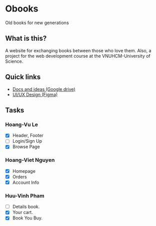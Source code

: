 # Obooks
Old books for new generations

## What is this?
A website for exchanging books between those who love them. Also, a project for the web development course at the VNUHCM-University of Science.

## Quick links
+ [Docs and ideas (Google drive)](https://drive.google.com/drive/u/1/folders/1qNk034u6YUHCkENeit7SQz4PYsQLEzVh)
+ [UI/UX Design (Figma)](https://www.figma.com/file/r9ai23X9kD8wG5mQK01Bpp/Obuks?node-id=0%3A1)

## Tasks
### Hoang-Vu Le
- [x] Header, Footer
- [ ] Login/Sign Up
- [x] Browse Page

### Hoang-Viet Nguyen
 - [x] Homepage
 - [x] Orders
 - [x] Account Info
### Huu-Vinh Pham
- [ ] Details book.
- [x] Your cart.
- [x] Book You Buy.
